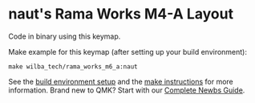 # naut's Rama Works M4-A Layout

Code in binary using this keymap.

Make example for this keymap (after setting up your build environment):

    make wilba_tech/rama_works_m6_a:naut

See the [build environment setup](https://docs.qmk.fm/#/getting_started_build_tools) and the [make instructions](https://docs.qmk.fm/#/getting_started_make_guide) for more information. Brand new to QMK? Start with our [Complete Newbs Guide](https://docs.qmk.fm/#/newbs).

